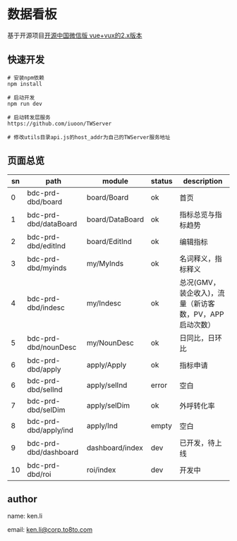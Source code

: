 # 数据看板
基于开源项目[开源中国微信版 vue+vux的2.x版本](https://github.com/iuoon/oscwx_2.0)

## 快速开发

```
# 安装npm依赖
npm install

# 启动开发
npm run dev

# 启动转发层服务
https://github.com/iuoon/TWServer 

# 修改utils目录api.js的host_addr为自己的TWServer服务地址
```

## 页面总览

sn | path | module | status | description
-- | -- | -- | -- | --
0 | bdc-prd-dbd/board | board/Board | ok | 首页
1 | bdc-prd-dbd/dataBoard | board/DataBoard | ok | 指标总览与指标趋势
2 | bdc-prd-dbd/editInd | board/EditInd | ok | 编辑指标
3 | bdc-prd-dbd/myinds | my/MyInds | ok | 名词释义，指标释义
4 | bdc-prd-dbd/indesc | my/Indesc | ok | 总况(GMV，装企收入)，流量（新访客数，PV，APP启动次数）
5 | bdc-prd-dbd/nounDesc | my/NounDesc | ok | 日同比，日环比
6 | bdc-prd-dbd/apply | apply/Apply | ok | 指标申请
6 | bdc-prd-dbd/selInd | apply/selInd | error | 空白
7 | bdc-prd-dbd/selDim | apply/selDim | ok | 外呼转化率
8 | bdc-prd-dbd/apply/ind | apply/Ind | empty | 空白
9 | bdc-prd-dbd/dashboard | dashboard/index | dev | 已开发，待上线
10 | bdc-prd-dbd/roi | roi/index | dev | 开发中

## author
name: ken.li

email: ken.li@corp.to8to.com
